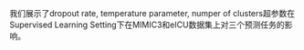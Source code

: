 我们展示了dropout rate, temperature parameter, numper of clusters超参数在Supervised Learning Setting下在MIMIC3和eICU数据集上对三个预测任务的影响。
